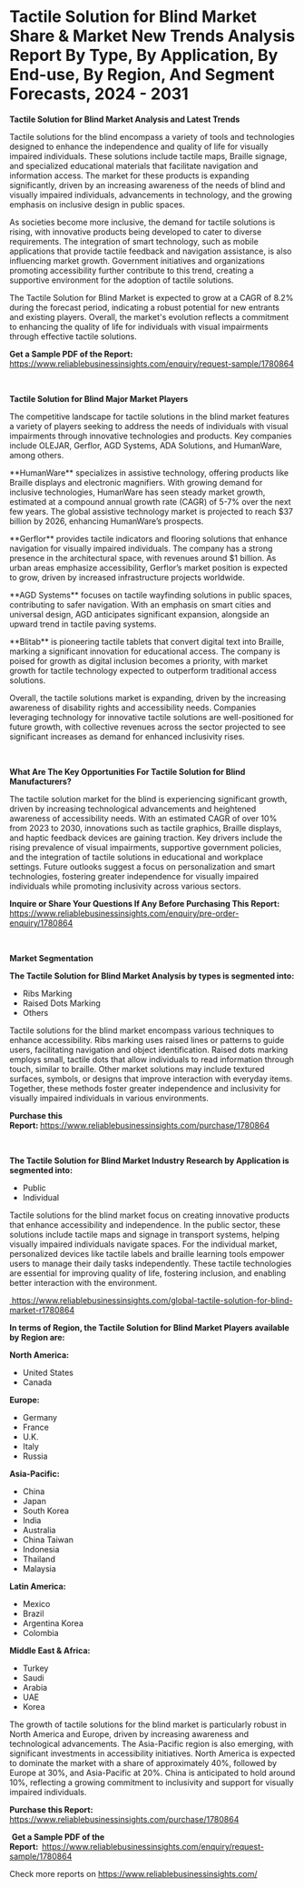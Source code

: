 <p><h1>Tactile Solution for Blind Market Share & Market New Trends Analysis Report By Type, By Application, By End-use, By Region, And Segment Forecasts, 2024 - 2031</h1></p><p><strong>Tactile Solution for Blind Market Analysis and Latest Trends</strong></p>
<p><p>Tactile solutions for the blind encompass a variety of tools and technologies designed to enhance the independence and quality of life for visually impaired individuals. These solutions include tactile maps, Braille signage, and specialized educational materials that facilitate navigation and information access. The market for these products is expanding significantly, driven by an increasing awareness of the needs of blind and visually impaired individuals, advancements in technology, and the growing emphasis on inclusive design in public spaces.</p><p>As societies become more inclusive, the demand for tactile solutions is rising, with innovative products being developed to cater to diverse requirements. The integration of smart technology, such as mobile applications that provide tactile feedback and navigation assistance, is also influencing market growth. Government initiatives and organizations promoting accessibility further contribute to this trend, creating a supportive environment for the adoption of tactile solutions.</p><p>The Tactile Solution for Blind Market is expected to grow at a CAGR of 8.2% during the forecast period, indicating a robust potential for new entrants and existing players. Overall, the market's evolution reflects a commitment to enhancing the quality of life for individuals with visual impairments through effective tactile solutions.</p></p>
<p><strong>Get a Sample PDF of the Report:&nbsp;</strong> <a href="https://www.reliablebusinessinsights.com/enquiry/request-sample/1780864?utm_campaign=1837&utm_medium=2&utm_source=Github&utm_content=ia&utm_term=27122024&utm_id=tactile-solution-for-blind">https://www.reliablebusinessinsights.com/enquiry/request-sample/1780864</a></p>
<p>&nbsp;</p>
<p><strong>Tactile Solution for Blind Major Market Players</strong></p>
<p><p>The competitive landscape for tactile solutions in the blind market features a variety of players seeking to address the needs of individuals with visual impairments through innovative technologies and products. Key companies include OLEJAR, Gerflor, AGD Systems, ADA Solutions, and HumanWare, among others.</p><p>**HumanWare** specializes in assistive technology, offering products like Braille displays and electronic magnifiers. With growing demand for inclusive technologies, HumanWare has seen steady market growth, estimated at a compound annual growth rate (CAGR) of 5-7% over the next few years. The global assistive technology market is projected to reach $37 billion by 2026, enhancing HumanWare’s prospects.</p><p>**Gerflor** provides tactile indicators and flooring solutions that enhance navigation for visually impaired individuals. The company has a strong presence in the architectural space, with revenues around $1 billion. As urban areas emphasize accessibility, Gerflor’s market position is expected to grow, driven by increased infrastructure projects worldwide.</p><p>**AGD Systems** focuses on tactile wayfinding solutions in public spaces, contributing to safer navigation. With an emphasis on smart cities and universal design, AGD anticipates significant expansion, alongside an upward trend in tactile paving systems.</p><p>**Blitab** is pioneering tactile tablets that convert digital text into Braille, marking a significant innovation for educational access. The company is poised for growth as digital inclusion becomes a priority, with market growth for tactile technology expected to outperform traditional access solutions.</p><p>Overall, the tactile solutions market is expanding, driven by the increasing awareness of disability rights and accessibility needs. Companies leveraging technology for innovative tactile solutions are well-positioned for future growth, with collective revenues across the sector projected to see significant increases as demand for enhanced inclusivity rises.</p></p>
<p>&nbsp;</p>
<p><strong>What Are The Key Opportunities For Tactile Solution for Blind Manufacturers?</strong></p>
<p><p>The tactile solution market for the blind is experiencing significant growth, driven by increasing technological advancements and heightened awareness of accessibility needs. With an estimated CAGR of over 10% from 2023 to 2030, innovations such as tactile graphics, Braille displays, and haptic feedback devices are gaining traction. Key drivers include the rising prevalence of visual impairments, supportive government policies, and the integration of tactile solutions in educational and workplace settings. Future outlooks suggest a focus on personalization and smart technologies, fostering greater independence for visually impaired individuals while promoting inclusivity across various sectors.</p></p>
<p><strong>Inquire or Share Your Questions If Any Before Purchasing This Report:</strong> <a href="https://www.reliablebusinessinsights.com/enquiry/pre-order-enquiry/1780864?utm_campaign=1837&utm_medium=2&utm_source=Github&utm_content=ia&utm_term=27122024&utm_id=tactile-solution-for-blind">https://www.reliablebusinessinsights.com/enquiry/pre-order-enquiry/1780864</a></p>
<p>&nbsp;</p>
<p><strong>Market Segmentation</strong></p>
<p><strong>The Tactile Solution for Blind Market Analysis by types is segmented into:</strong></p>
<p><ul><li>Ribs Marking</li><li>Raised Dots Marking</li><li>Others</li></ul></p>
<p><p>Tactile solutions for the blind market encompass various techniques to enhance accessibility. Ribs marking uses raised lines or patterns to guide users, facilitating navigation and object identification. Raised dots marking employs small, tactile dots that allow individuals to read information through touch, similar to braille. Other market solutions may include textured surfaces, symbols, or designs that improve interaction with everyday items. Together, these methods foster greater independence and inclusivity for visually impaired individuals in various environments.</p></p>
<p><strong>Purchase this Report:&nbsp;</strong><a href="https://www.reliablebusinessinsights.com/purchase/1780864?utm_campaign=1837&utm_medium=2&utm_source=Github&utm_content=ia&utm_term=27122024&utm_id=tactile-solution-for-blind">https://www.reliablebusinessinsights.com/purchase/1780864</a></p>
<p>&nbsp;</p>
<p><strong>The Tactile Solution for Blind Market Industry Research by Application is segmented into:</strong></p>
<p><ul><li>Public</li><li>Individual</li></ul></p>
<p><p>Tactile solutions for the blind market focus on creating innovative products that enhance accessibility and independence. In the public sector, these solutions include tactile maps and signage in transport systems, helping visually impaired individuals navigate spaces. For the individual market, personalized devices like tactile labels and braille learning tools empower users to manage their daily tasks independently. These tactile technologies are essential for improving quality of life, fostering inclusion, and enabling better interaction with the environment.</p></p>
<p><a href="https://www.reliablebusinessinsights.com/global-tactile-solution-for-blind-market-r1780864?utm_campaign=1837&utm_medium=2&utm_source=Github&utm_content=ia&utm_term=27122024&utm_id=tactile-solution-for-blind">&nbsp;https://www.reliablebusinessinsights.com/global-tactile-solution-for-blind-market-r1780864</a></p>
<p><strong>In terms of Region, the Tactile Solution for Blind Market Players available by Region are:</strong></p>
<p>
    <p> <strong> North America: </strong>
        <ul>
            <li>United States</li>
            <li>Canada</li>
        </ul>
        </p> 
    <p> <strong> Europe: </strong>
        <ul>
            <li>Germany</li>
            <li>France</li>
            <li>U.K.</li>
            <li>Italy</li>
            <li>Russia</li>
        </ul>
        </p> 
    <p> <strong> Asia-Pacific: </strong>
        <ul>
            <li>China</li>
            <li>Japan</li>
            <li>South Korea</li>
            <li>India</li>
            <li>Australia</li>
            <li>China Taiwan</li>
            <li>Indonesia</li>
            <li>Thailand</li>
            <li>Malaysia</li>
        </ul>
        </p> 
    <p> <strong> Latin America: </strong>
        <ul>
            <li>Mexico</li>
            <li>Brazil</li>
            <li>Argentina Korea</li>
            <li>Colombia</li>
        </ul>
        </p> 
    <p> <strong> Middle East & Africa: </strong>
        <ul>
            <li>Turkey</li>
            <li>Saudi</li>
            <li>Arabia</li>
            <li>UAE</li>
            <li>Korea</li>
        </ul>
    </p>
    </p>
<p><p>The growth of tactile solutions for the blind market is particularly robust in North America and Europe, driven by increasing awareness and technological advancements. The Asia-Pacific region is also emerging, with significant investments in accessibility initiatives. North America is expected to dominate the market with a share of approximately 40%, followed by Europe at 30%, and Asia-Pacific at 20%. China is anticipated to hold around 10%, reflecting a growing commitment to inclusivity and support for visually impaired individuals.</p></p>
<p><strong>Purchase this Report: </strong><a href="https://www.reliablebusinessinsights.com/purchase/1780864?utm_campaign=1837&utm_medium=2&utm_source=Github&utm_content=ia&utm_term=27122024&utm_id=tactile-solution-for-blind">https://www.reliablebusinessinsights.com/purchase/1780864</a></p>
<p>&nbsp;<strong>Get a Sample PDF of the Report:&nbsp;&nbsp;</strong><a href="https://www.reliablebusinessinsights.com/enquiry/request-sample/1780864?utm_campaign=1837&utm_medium=2&utm_source=Github&utm_content=ia&utm_term=27122024&utm_id=tactile-solution-for-blind">https://www.reliablebusinessinsights.com/enquiry/request-sample/1780864</a></p>
<p><strong></strong></p>
<p>Check more reports on <a href="https://www.reliablebusinessinsights.com/?utm_campaign=1837&utm_medium=2&utm_source=Github&utm_content=ia&utm_term=27122024&utm_id=tactile-solution-for-blind">https://www.reliablebusinessinsights.com/</a></p>